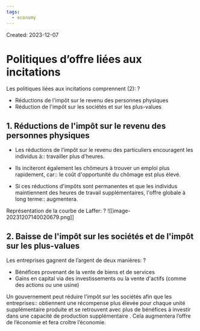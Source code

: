 ```yaml
---
tags:
  - economy
---
```

Created: 2023-12-07

# Politiques d’offre liées aux incitations

Les politiques liées aux incitations comprennent (2):
?
- Réductions de l'impôt sur le revenu des personnes physiques
- Réduction de l'impôt sur les sociétés et sur les plus-values
<!--SR:!2024-02-28,26,166-->

## 1. Réductions de l'impôt sur le revenu des personnes physiques
- Les réductions de l’impôt sur le revenu des particuliers encouragent les individus à:: travailler plus d’heures.
<!--SR:!2024-03-04,40,226-->
- Ils inciteront également les chômeurs à trouver un emploi plus rapidement, car:: le coût d'opportunité du chômage est plus élevé.
<!--SR:!2024-02-05,32,230-->
- Si ces réductions d'impôts sont permanentes et que les individus maintiennent des heures de travail supplémentaires, l'offre globale à long terme:: augmentera.
<!--SR:!2024-03-03,49,250-->

Représentation de la courbe de Laffer:
?
![[image-20231207140020679.png]]
<!--SR:!2024-02-15,15,217-->

## 2. Baisse de l'impôt sur les sociétés et de l'impôt sur les plus-values

Les entreprises gagnent de l’argent de deux manières:
?
- Bénéfices provenant de la vente de biens et de services
- Gains en capital via des investissements ou la vente d'actifs (comme des actions ou une usine)
<!--SR:!2024-03-25,53,226-->

Un gouvernement peut réduire l'impôt sur les sociétés afin que les entreprises:: obtiennent une récompense plus élevée pour chaque unité supplémentaire produite et se retrouvent avec plus de bénéfices à investir dans une capacité de production supplémentaire . Cela augmentera l’offre de l’économie et fera croître l’économie.
<!--SR:!2024-04-01,61,230-->